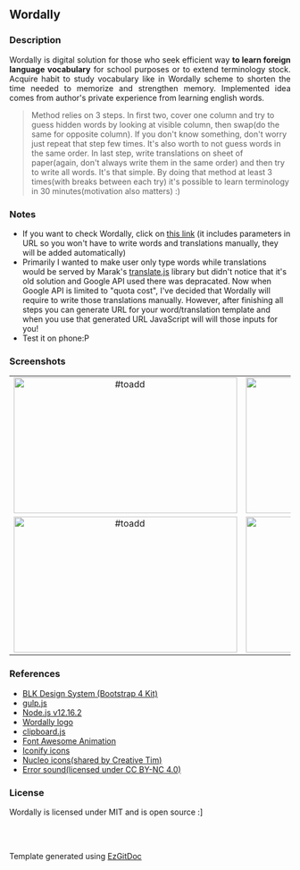 <h2>Wordally</h2>

<h3>Description</h3>

<p align="justify">Wordally is digital solution for those who seek efficient way <strong>to learn foreign language vocabulary</strong> for school purposes or to extend terminology stock. Acquire habit to study vocabulary like in Wordally scheme to shorten the time needed to memorize and strengthen memory. Implemented idea comes from author's private experience from learning english words. 
 
> Method relies on 3 steps. In first two, cover one column and try to guess hidden words by looking at visible column, then swap(do the same for opposite column). If you don't know something, don't worry just repeat that step few times. It's also worth to not guess words in the same order. In last step, write translations on sheet of paper(again, don't always write them in the same order) and then try to write all words. It's that simple. By doing that method at least 3 times(with breaks between each try) it's possible to learn terminology in 30 minutes(motivation also matters) :) </p>

<h3>Notes</h3>

- If you want to check Wordally, click on <a href="https://trolit.github.io/Wordally/?&word=dog&translation=pies&word=cat&translation=kot&word=ogre&translation=ogr&word=pigeon&translation=gołąb&word=monster&translation=potwór&word=fire&translation=ogień&word=kitchen&translation=kuchnia&word=house&translation=dom&word=shoot&translation=strzelać">this link</a> (it includes parameters in URL so you won't have to write words and translations manually, they will be added automatically)
- Primarily I wanted to make user only type words while translations would be served by Marak's <a href="https://github.com/marak/translate.js/">translate.js</a> library but didn't notice that it's old solution and Google API used there was depracated. Now when Google API is limited to "quota cost", I've decided that Wordally will require to write those translations manually. However, after finishing all steps you can generate URL for your word/translation template and when you use that generated URL JavaScript will will those inputs for you! 
- Test it on phone:P  

<h3>Screenshots</h3>

| | |
| :---: | :---: |
| <img src="https://raw.githubusercontent.com/trolit/Wordally/images/images/1.png" alt="#toadd" width="400" height="243"/> | <img src="https://raw.githubusercontent.com/trolit/Wordally/images/images/2.png" alt="#toadd" width="400" height="243"/> |
| <img src="https://raw.githubusercontent.com/trolit/Wordally/images/images/3.png" alt="#toadd" width="400" height="243"/> | <img src="https://raw.githubusercontent.com/trolit/Wordally/images/images/4.png" alt="#toadd" width="400" height="243"/> |
<!-- For image table, it's highly recommended to have the same resolution images. 
 To find best results(no stretches, equal cells), both axis should be adjusted manually. -->

<h3>References</h3>

- <a href="https://github.com/creativetimofficial/blk-design-system">BLK Design System (Bootstrap 4 Kit)</a>
- <a href="https://gulpjs.com/">gulp.js</a>
- <a href="https://nodejs.org/en/">Node.js v12.16.2</a>
- <a href="https://pixabay.com/vectors/jigsaw-puzzle-game-match-puzzle-1297102/">Wordally logo</a>
- <a href="https://clipboardjs.com/">clipboard.js</a>
- <a href="https://l-lin.github.io/font-awesome-animation/">Font Awesome Animation</a>
- <a href="https://iconify.design/">Iconify icons</a>
- <a href="https://nucleoapp.com/">Nucleo icons(shared by Creative Tim)</a>
- <a href="http://www.orangefreesounds.com/message-notification/">Error sound(licensed under CC BY-NC 4.0)</a>

<h3>License</h3>

Wordally is licensed under MIT and is open source :]

<br/>
<br/>

Template generated using <a href="https://github.com/trolit/EzGitDoc">EzGitDoc</a>
